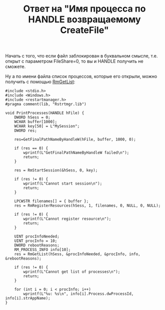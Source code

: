 ﻿---
title: "Ответ на \"Имя процесса по HANDLE возвращаемому CreateFile\""
se.owner.user_id: 240512
se.owner.display_name: "MSDN.WhiteKnight"
se.owner.link: "https://ru.stackoverflow.com/users/240512/msdn-whiteknight"
se.answer_id: 1180508
se.question_id: 1179719
se.post_type: answer
se.is_accepted: False
---
<p>Начать с того, что если файл заблокирован в буквальном смысле, т.е. открыт с параметром FileShare=0, то вы и HANDLE получить не сможете.</p>
<p>Ну а по имени файла список процессов, которые его открыли, можно получить с помощью <a href="https://docs.microsoft.com/en-us/windows/win32/api/restartmanager/nf-restartmanager-rmgetlist" rel="nofollow noreferrer">RmGetList</a>:</p>

<pre><code>#include &lt;stdio.h&gt;
#include &lt;Windows.h&gt;
#include &lt;restartmanager.h&gt;
#pragma comment(lib, &quot;Rstrtmgr.lib&quot;)

void PrintProcesses(HANDLE hFile) {
    DWORD hSess = 0;
    WCHAR buffer[1000];
    WCHAR key[50] = L&quot;MySession&quot;;
    DWORD res;

    res=GetFinalPathNameByHandleW(hFile, buffer, 1000, 0);
    
    if (res == 0) {
        wprintf(L&quot;GetFinalPathNameByHandleW failed\n&quot;);
        return;
    }

    res = RmStartSession(&amp;hSess, 0, key);

    if (res != 0) {
        wprintf(L&quot;Cannot start session\n&quot;);
        return;
    }

    LPCWSTR filenames[] = { buffer };
    res = RmRegisterResources(hSess, 1, filenames, 0, NULL, 0, NULL);

    if (res != 0) {
        wprintf(L&quot;Cannot register resource\n&quot;);
        return;
    }

    UINT procInfoNeeded;
    UINT procInfo = 10;
    DWORD rebootReasons;
    RM_PROCESS_INFO info[10];
    res = RmGetList(hSess, &amp;procInfoNeeded, &amp;procInfo, info, &amp;rebootReasons);

    if (res != 0) {
        wprintf(L&quot;Cannot get list of processes\n&quot;);
        return;
    }

    for (int i = 0; i &lt; procInfo; i++)
        wprintf(L&quot;%u: %s\n&quot;, info[i].Process.dwProcessId, info[i].strAppName);
}
</code></pre>
